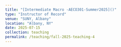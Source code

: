 ```yaml
---
title: "[Intermediate Macro -AECO301-Summer2025]()"
type: "Instructor of Record"
venue: "SUNY, Albany"
location: "Albany, NY"
date: 2025-07-15
collection: teaching
permalink: /teaching/fall-2025-teaching-4
---
```



